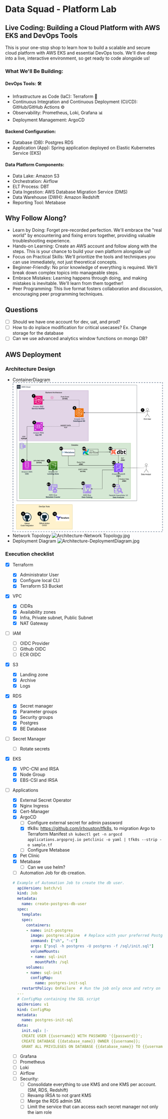 # Data Squad - Platform Lab

## Live Coding: Building a Cloud Platform with AWS EKS and DevOps Tools
This is your one-stop shop to learn how to build a scalable and secure cloud platform with AWS EKS and essential DevOps tools. We'll dive deep into a live, interactive environment, so get ready to code alongside us!

### What We'll Be Building:
#### DevOps Tools: 🛠️
- Infrastructure as Code (IaC): Terraform 📜
- Continuous Integration and Continuous Deployment (CI/CD): GitHub/GitHub Actions ⚙️
- Observability: Prometheus, Loki, Grafana 📊
- Deployment Management: ArgoCD
#### Backend Configuration:
- Database (DB): Postgres RDS
- Application (App): Spring application deployed on Elastic Kubernetes Service (EKS)
#### Data Platform Components:
- Data Lake: Amazon S3
- Orchestration: Airflow
- ELT Process: DBT
- Data Ingestion: AWS Database Migration Service (DMS)
- Data Warehouse (DWH): Amazon Redshift
- Reporting Tool: Metabase

## Why Follow Along?
- Learn by Doing: Forget pre-recorded perfection. We'll embrace the "real world" by encountering and fixing errors together, providing valuable troubleshooting experience.
- Hands-on Learning: Create an AWS account and follow along with the steps. This is your chance to build your own platform alongside us!
- Focus on Practical Skills: We'll prioritize the tools and techniques you can use immediately, not just theoretical concepts.
- Beginner-Friendly: No prior knowledge of everything is required. We'll break down complex topics into manageable steps.
- Embrace Mistakes: Learning happens through doing, and making mistakes is inevitable. We'll learn from them together!
- Peer Programming: This live format fosters collaboration and discussion, encouraging peer programming techniques.

## Questions
- [ ] Should we have one account for dev, uat, and prod?
- [ ] How to do inplace modification for critical usecases? Ex. Change storage for the database
- [ ] Can we use advanced analytics window functions on mongo DB?

## AWS Deployment
### Architecture Design
- ContainerDiagram
![Architecture-ContainerDiagram.jpg](aws%2Farchitecture-diagrams%2FArchitecture-ContainerDiagram.jpg)
- Network Topology
![Architecture-Network Topology.jpg](aws%2Farchitecture-diagrams%2FArchitecture-Network%20Topology.jpg)
- Deployment Diagram
![Architecture-DeploymentDiagram.jpg](aws%2Farchitecture-diagrams%2FArchitecture-DeploymentDiagram.jpg)
### Execution checklist
- [x] Terraform
	- [x] Administrator User
	- [x] Configure local CLI
	- [x] Terraform S3 Bucket
- [x] VPC
	- [x] CIDRs
	- [x] Availability zones
	- [x] Infra, Private subnet, Public Subnet
	- [x] NAT Gateway
- [ ] IAM
	- [ ] OIDC Provider
	- [ ] Github OIDC
	- [ ] ECR OIDC
- [x] S3
	- [x] Landing zone
	- [x] Archive
	- [x] Logs
- [x] RDS
	- [x] Secret manager
	- [x] Parameter groups
	- [x] Security groups
	- [x] Postgres
	- [x] BE Database
- [ ] Secret Manager
	- [ ] Rotate secrets
- [x] EKS
	- [x] VPC-CNI and IRSA
	- [x] Node Group
	- [x] EBS-CSI and IRSA
- [ ] Applications
	- [x] External Secret Operator
	- [x] Nginx Ingress
	- [x] Cert-Manager
	- [x] ArgoCD
      - [ ] Configure external secret for admin password
      - [x] tfk8s: https://github.com/jrhouston/tfk8s, to migration Argo to Terraform Manifest
      ```sh kubectl get -n argocd applications.argoproj.io petclinic -o yaml | tfk8s --strip -o sample.tf```
      - [ ] Configure Metabase 
	- [x] Pet Clinic
	- [x] Metabase
      - [ ] Can we use helm?
    - [ ] Automation Job for db creation.
    ```yaml
  # Example of Automation Job to create the db user. 
	  apiVersion: batch/v1
	  kind: Job
	  metadata:
	    name: create-postgres-db-user
	  spec:
	    template:
	  	spec:
	  	  containers:
	  	  - name: init-postgres
	  		image: postgres:alpine  # Replace with your preferred Postgres image
	  		command: ["sh", "-c"]
	  		args: ["psql -h postgres -U postgres -f /sql/init.sql"]
	  		volumeMounts:
	  		- name: sql-init
	  		  mountPath: /sql
	  	  volumes:
	  	  - name: sql-init
	  		configMap:
	  		  name: postgres-init-sql
	    restartPolicy: OnFailure  # Run the job only once and retry on failure
	  ---
	  # ConfigMap containing the SQL script
	  apiVersion: v1
	  kind: ConfigMap
	  metadata:
	    name: postgres-init-sql
	  data:
	    init.sql: |-
	  	CREATE USER {{username}} WITH PASSWORD '{{password}}';
	  	CREATE DATABASE {{database_name}} OWNER {{username}};
	  	GRANT ALL PRIVILEGES ON DATABASE {{database_name}} TO {{username}};  	
    ```
  
    - [ ] Grafana
	- [ ] Prometheus
	- [ ] Loki
	- [ ] Airflow
    - [ ] Security:
      - [ ] Consolidate everything to use KMS and one KMS per account. (SM, RDS, Redshift)
      - [ ] Revamp IRSA to not grant KMS
      - [ ] Merge the RDS admin SM.
      - [ ] Limit the service that can access each secret manager not only the iam role